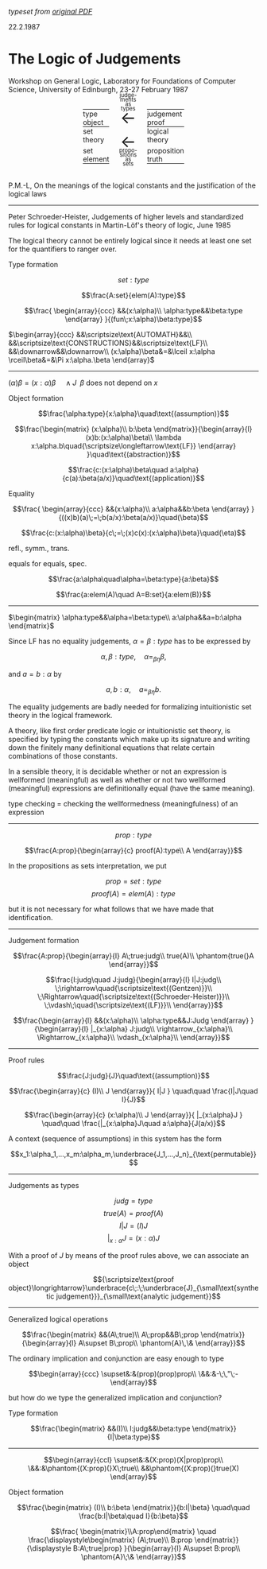 _typeset from [original PDF](http://archive-pml.github.io/martin-lof/pdfs/The-logic-of-judgements-1987.pdf)_

<style>
hr {
  page-break-before: always;
}
</style>

22.2.1987

# The Logic of Judgements

Workshop on General Logic, Laboratory for Foundations of Computer Science, University of Edinburgh, 23-27 February 1987

<br>

<style>
.bmg, .tbmg {
  border-bottom: 1px solid black;
}
.tbmg {
  border-top: 1px solid black;
}
.pmlgrid {
  display: grid;
  grid-template: auto auto auto auto / auto auto auto;
  white-space: nowrap;
  width: auto;
  grid-column-gap: 20px;
  align-items: center;
}
.pmlgrid p {
  margin-block-end: 0;
  margin-block-start: 0;
}
</style>

<div style="display: flex; justify-content: center;">
  
<div class="pmlgrid">

<div class="tbmg">type</br>object</div>

<div style="white-space: nowrap; text-align: center; line-height: 0.8; font-size: 80%; margin-top: -100%">judge-<br>ments<br>as<br>types<br><span style="font-size: 300%">←</span></div>

<div class="tbmg">judgement<br>proof</div>

<div style="padding-bottom: 0px">set<br>theory</div>

<div></div>

<div style="padding-bottom: 0px">logical<br>theory</div>

<div class="bmg">set<br>element</div>

<div style="white-space: nowrap; text-align: center; line-height: 0.8; font-size: 80%; margin-top: -50%"><span style="font-size: 300%">←</span><br>propo-<br>sitions<br>as<br>sets<br></div>

<div class="bmg">proposition<br>truth</div>

</div>

</div>

<br>

P.M.-L, On the meanings of the logical constants and the justification of the logical laws

<hr>

Peter Schroeder-Heister, Judgements of higher levels and standardized rules for logical constants in Martin-Löf's theory of logic, June 1985

The logical theory cannot be entirely logical since it needs at least one set for the quantifiers to ranger over.

Type formation

$$set:type$$

$$\frac{A:set}{elem(A):type}$$

$$\frac{
\begin{array}{ccc}
&&(x:\alpha)\\
\alpha:type&&\beta:type
\end{array}
}{(fun\;x:\alpha)\beta:type}$$

$\begin{array}{ccc}
&&\scriptsize\text{AUTOMATH}&&\\
&&\scriptsize\text{CONSTRUCTIONS}&&\scriptsize\text{LF}\\
&&\downarrow&&\downarrow\\
(x:\alpha)\beta&=&\lceil x:\alpha \rceil\beta&=&\Pi x:\alpha.\beta
\end{array}$

<hr>

$(\alpha)\beta=(x:\alpha)\beta\quad{\wedge} J\;\;\beta$ does not depend on $x$

Object formation

$$\frac{\alpha:type}{x:\alpha}\quad\text{(assumption)}$$

$$\frac{\begin{matrix}
(x:\alpha)\\
b:\beta
\end{matrix}}{\begin{array}{l}
(x)b:(x:\alpha)\beta\\
\lambda x:\alpha.b\quad{\scriptsize\longleftarrow\text{LF}}
\end{array}
}\quad\text{(abstraction)}$$

$$\frac{c:(x:\alpha)\beta\quad a:\alpha}{c(a):\beta(a/x)}\quad\text{(application)}$$

Equality

$$\frac{
\begin{array}{ccc}
&&(x:\alpha)\\
a:\alpha&&b:\beta
\end{array}
}{((x)b)(a)\;=\;b(a/x):\beta(a/x)}\quad(\beta)$$

$$\frac{c:(x:\alpha)\beta}{c\;=\;(x)c(x):(x:\alpha)\beta}\quad(\eta)$$

refl., symm., trans.

equals for equals, spec.

$$\frac{a:\alpha\quad\alpha=\beta:type}{a:\beta}$$

$$\frac{a:elem(A)\quad A=B:set}{a:elem(B)}$$

<hr>

$\begin{matrix}
\alpha:type&&\alpha=\beta:type\\
a:\alpha&&a=b:\alpha
\end{matrix}$

Since LF has no equality judgements, $\alpha=\beta:type$ has to be expressed by

$$\alpha,\beta:type,\quad\alpha=_{\beta\eta}\beta,$$

and $a=b:\alpha$ by

$$a,b:\alpha,\quad a=_{\beta\eta}b.$$

The equality judgements are badly needed for formalizing intuitionistic set theory in the logical framework.

A theory, like first order predicate logic or intuitionistic set theory, is specified by typing the constants which make up its signature and writing down the finitely many definitional equations that relate certain combinations of those constants.

In a sensible theory, it is decidable whether or not an expression is wellformed (meaningful) as well as whether or not two wellformed (meaningful) expressions are definitionally equal (have the same meaning).

type checking = checking the wellformedness (meaningfulness) of an expression

<hr>

$$prop:type$$

$$\frac{A:prop}{\begin{array}{c}
proof(A):type\\
A
\end{array}}$$

In the propositions as sets interpretation, we put

$$prop=set:type$$
$$proof(A)=elem(A):type$$

but it is not necessary for what follows that we have made that identification.

<hr>

Judgement formation

$$\frac{A:prop}{\begin{array}{l}
A\;true:judg\\
true(A)\\
\phantom{true(}A
\end{array}}$$

$$\frac{I:judg\quad J:judg}{\begin{array}{l}
I|J:judg\\
\;\rightarrow\quad{\scriptsize\text{(Gentzen)}}\\
\;\Rightarrow\quad{\scriptsize\text{(Schroeder-Heister)}}\\
\;\vdash\;\quad{\scriptsize\text{(LF)}}\\
\end{array}}$$



$$\frac{\begin{array}{l}
&&(x:\alpha)\\
\alpha:type&&J:Judg
\end{array}
}{\begin{array}{l}
|_{x:\alpha} J:judg\\
\rightarrow_{x:\alpha}\\
\Rightarrow_{x:\alpha}\\
\vdash_{x:\alpha}\\
\end{array}}$$

<hr>

Proof rules

$$\frac{J:judg}{J}\quad\text{(assumption)}$$


$$\frac{\begin{array}{c}
(I)\\
J
\end{array}}{
I|J
}
\quad\quad
\frac{I|J\quad I}{J}$$

$$\frac{\begin{array}{c}
(x:\alpha)\\
J
\end{array}}{
|_{x:\alpha}J
}
\quad\quad
\frac{|_{x:\alpha}J\quad a:\alpha}{J(a/x)}$$

A context (sequence of assumptions) in this system has the form

$$x_1:\alpha_1,...,x_m:\alpha_m,\underbrace{J_1,...,J_n}_{\text{permutable}}$$

<hr>

Judgements as types

$$judg=type$$
$$true(A)=proof(A)$$
$$I|J=(I)J$$
$$|_{x:\alpha}J=(x:\alpha)J$$

With a proof of $J$ by means of the proof rules above, we can associate an object

$${\scriptsize\text{proof object}\longrightarrow}\underbrace{c\;:\;\underbrace{J}_{\small\text{synthetic judgement}}}_{\small\text{analytic judgement}}$$

<hr>

Generalized logical operations

$$\frac{\begin{matrix}
&&(A\;true)\\
A\;prop&&B\;prop
\end{matrix}}{\begin{array}{l}
A\supset B\;prop\\
\phantom{A}\,\&
\end{array}}$$

The ordinary implication and conjunction are easy enough to type

$$\begin{array}{ccc}
\supset&:&(prop)(prop)prop\\
\&&:&-\;\,"\;-
\end{array}$$

but how do we type the generalized implication and conjunction?

Type formation

$$\frac{\begin{matrix}
&&(I)\\
I:judg&&\beta:type
\end{matrix}}{I|\beta:type}$$

<hr>

$$\begin{array}{ccl}
\supset&:&(X:prop)(X|prop)prop\\
\&&:&\phantom{(X:prop)(}X\;true\\
&&\phantom{(X:prop)(}true(X)
\end{array}$$

Object formation

$$\frac{\begin{matrix}
(I)\\
b:\beta
\end{matrix}}{b:I|\beta}
\quad\quad
\frac{b:I|\beta\quad I}{b:\beta}$$

$$\frac{
\begin{matrix}\\A:prop\end{matrix}
\quad
\frac{\displaystyle\begin{matrix}
(A\;true)\\
B:prop
\end{matrix}}{\displaystyle B:A\;true|prop}
}{\begin{array}{l}
A\supset B:prop\\
\phantom{A}\;\&
\end{array}}$$